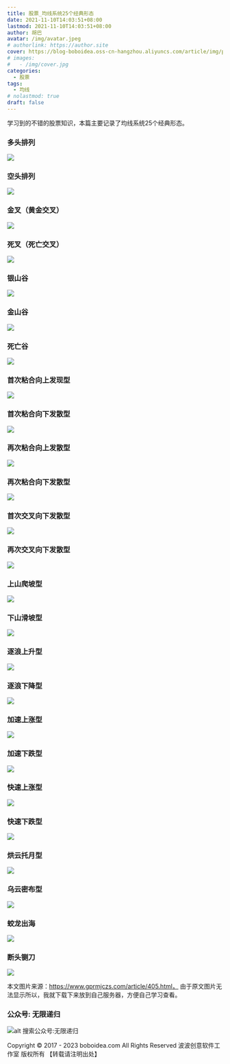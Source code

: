 ```yaml
---
title: 股票_均线系统25个经典形态
date: 2021-11-10T14:03:51+08:00
lastmod: 2021-11-10T14:03:51+08:00
author: 胡巴
avatar: /img/avatar.jpeg
# authorlink: https://author.site
cover: https://blog-boboidea.oss-cn-hangzhou.aliyuncs.com/article/img/posts/%E8%82%A1%E7%A5%A8%E5%9D%87%E7%BA%BF/00030-3271802115.0-best%20quality%2C%20masterpiece%2C%20yellowhair%2C_1girl%2C.jpg
# images:
#   - /img/cover.jpg
categories:
  - 股票
tags:
  - 均线
# nolastmod: true
draft: false
---
```


学习到的不错的股票知识，本篇主要记录了均线系统25个经典形态。

<!--more-->

### 多头排列
![](https://blog-boboidea.oss-cn-hangzhou.aliyuncs.com/article/img/posts/%E8%82%A1%E7%A5%A8%E5%9D%87%E7%BA%BF/gp_xt_01_dt.jpeg)

### 空头排列
![](https://blog-boboidea.oss-cn-hangzhou.aliyuncs.com/article/img/posts/%E8%82%A1%E7%A5%A8%E5%9D%87%E7%BA%BF/gp_xt_02_kt.jpeg)

### 金叉（黄金交叉）
![](https://blog-boboidea.oss-cn-hangzhou.aliyuncs.com/article/img/posts/%E8%82%A1%E7%A5%A8%E5%9D%87%E7%BA%BF/gp_xt_03_jc.jpeg)

### 死叉（死亡交叉）
![](https://blog-boboidea.oss-cn-hangzhou.aliyuncs.com/article/img/posts/%E8%82%A1%E7%A5%A8%E5%9D%87%E7%BA%BF/gp_xt_04_sx.jpeg)

### 银山谷
![](https://blog-boboidea.oss-cn-hangzhou.aliyuncs.com/article/img/posts/%E8%82%A1%E7%A5%A8%E5%9D%87%E7%BA%BF/gp_xt_05_ysg.jpeg)

### 金山谷
![](https://blog-boboidea.oss-cn-hangzhou.aliyuncs.com/article/img/posts/%E8%82%A1%E7%A5%A8%E5%9D%87%E7%BA%BF/gp_xt_06_jsg.jpeg)

### 死亡谷
![](https://blog-boboidea.oss-cn-hangzhou.aliyuncs.com/article/img/posts/%E8%82%A1%E7%A5%A8%E5%9D%87%E7%BA%BF/gp_xt_07_ssg.jpeg)

### 首次粘合向上发现型
![](https://blog-boboidea.oss-cn-hangzhou.aliyuncs.com/article/img/posts/%E8%82%A1%E7%A5%A8%E5%9D%87%E7%BA%BF/gp_xt_08_nhxs.jpeg)

### 首次粘合向下发散型
![](https://blog-boboidea.oss-cn-hangzhou.aliyuncs.com/article/img/posts/%E8%82%A1%E7%A5%A8%E5%9D%87%E7%BA%BF/gp_xt_09_nhxx.jpeg)

### 再次粘合向上发散型
![](https://blog-boboidea.oss-cn-hangzhou.aliyuncs.com/article/img/posts/%E8%82%A1%E7%A5%A8%E5%9D%87%E7%BA%BF/gp_xt_10_zcnhxs.jpeg)

### 再次粘合向下发散型
![](https://blog-boboidea.oss-cn-hangzhou.aliyuncs.com/article/img/posts/%E8%82%A1%E7%A5%A8%E5%9D%87%E7%BA%BF/gp_xt_11_zcnhxx.jpeg)

### 首次交叉向下发散型
![](https://blog-boboidea.oss-cn-hangzhou.aliyuncs.com/article/img/posts/%E8%82%A1%E7%A5%A8%E5%9D%87%E7%BA%BF/gp_xt_12_jcxxfs.jpeg)

### 再次交叉向下发散型
![](https://blog-boboidea.oss-cn-hangzhou.aliyuncs.com/article/img/posts/%E8%82%A1%E7%A5%A8%E5%9D%87%E7%BA%BF/gp_xt_13_zcjcxxfs.jpeg)

### 上山爬坡型
![](https://blog-boboidea.oss-cn-hangzhou.aliyuncs.com/article/img/posts/%E8%82%A1%E7%A5%A8%E5%9D%87%E7%BA%BF/gp_xt_14_ssppx.jpeg)

### 下山滑坡型
![](https://blog-boboidea.oss-cn-hangzhou.aliyuncs.com/article/img/posts/%E8%82%A1%E7%A5%A8%E5%9D%87%E7%BA%BF/gp_xt_15_xshpx.jpeg)

### 逐浪上升型
![](https://blog-boboidea.oss-cn-hangzhou.aliyuncs.com/article/img/posts/%E8%82%A1%E7%A5%A8%E5%9D%87%E7%BA%BF/gp_xt_16_zlss.jpeg)

### 逐浪下降型
![](https://blog-boboidea.oss-cn-hangzhou.aliyuncs.com/article/img/posts/%E8%82%A1%E7%A5%A8%E5%9D%87%E7%BA%BF/gp_xt_17_zlxj.jpeg)

### 加速上涨型
![](https://blog-boboidea.oss-cn-hangzhou.aliyuncs.com/article/img/posts/%E8%82%A1%E7%A5%A8%E5%9D%87%E7%BA%BF/gp_xt_18_jssz.jpeg)

### 加速下跌型
![](https://blog-boboidea.oss-cn-hangzhou.aliyuncs.com/article/img/posts/%E8%82%A1%E7%A5%A8%E5%9D%87%E7%BA%BF/gp_xt_19_jsxd.jpeg)

### 快速上涨型
![](https://blog-boboidea.oss-cn-hangzhou.aliyuncs.com/article/img/posts/%E8%82%A1%E7%A5%A8%E5%9D%87%E7%BA%BF/gp_xt_20_kssz.jpeg)

### 快速下跌型
![](https://blog-boboidea.oss-cn-hangzhou.aliyuncs.com/article/img/posts/%E8%82%A1%E7%A5%A8%E5%9D%87%E7%BA%BF/gp_xt_21_ksxd.jpeg)

### 烘云托月型
![](https://blog-boboidea.oss-cn-hangzhou.aliyuncs.com/article/img/posts/%E8%82%A1%E7%A5%A8%E5%9D%87%E7%BA%BF/gp_xt_22_hyty.jpeg)

### 乌云密布型
![](https://blog-boboidea.oss-cn-hangzhou.aliyuncs.com/article/img/posts/%E8%82%A1%E7%A5%A8%E5%9D%87%E7%BA%BF/gp_xt_23_wymb.jpeg)

### 蛟龙出海
![](https://blog-boboidea.oss-cn-hangzhou.aliyuncs.com/article/img/posts/%E8%82%A1%E7%A5%A8%E5%9D%87%E7%BA%BF/gp_xt_24_jlch.jpeg)

### 断头铡刀
![](https://blog-boboidea.oss-cn-hangzhou.aliyuncs.com/article/img/posts/%E8%82%A1%E7%A5%A8%E5%9D%87%E7%BA%BF/gp_xt_25_cttd.jpeg)

本文图片来源：https://www.gprmjczs.com/article/405.html， 由于原文图片无法显示所以，我就下载下来放到自己服务器，方便自己学习查看。

<!--qr_code-->

### 公众号: 无限递归

![alt 搜索公众号:无限递归](https://blog-boboidea.oss-cn-hangzhou.aliyuncs.com/article/img/gongzhonghao.jpeg "无限递归")

<!--declare-declare-->

Copyright &copy; 2017 - 2023 boboidea.com All Rights Reserved 波波创意软件工作室 版权所有 【转载请注明出处】
